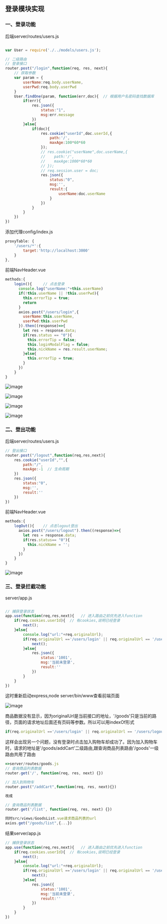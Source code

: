 ## 登录模块实现

### 一、登录功能

后端server/routes/users.js

```javascript

var User = require('./../models/users.js');

// 二级路由
// 登录接口
router.post("/login",function(req, res, next){
    // 获取参数
    var param = {
        userName:req.body.userName,
        userPwd:req.body.userPwd
    }
    User.findOne(param, function(err,doc){  // 根据用户名密码查找数据库
        if(err){
            res.json({
                status:"1",
                msg:err.message
            })
        }else{
            if(doc){
                res.cookie("userId",doc.userId,{
                    path:'/',
                    maxAge:100*60*60
                });
                // res.cookie("userName",doc.userName,{
                //    path:'/',
                //    maxAge:1000*60*60
                // });
                // req.session.user = doc;
                res.json({
                    status:"0",
                    msg:'',
                    result:{
                        userName:doc.userName
                    }
                })
            }
        }
    })
})

```

添加代理config/index.js

```javascript
proxyTable: {    
    '/users/*':{
        target:'http://localhost:3000'
    }
},

```
前端NavHeader.vue

```javascript
methods:{
    login(){     // 点击登录
      console.log("userName:"+this.userName)
      if(!this.userName || !this.userPwd){
        this.errorTip = true;
        return
      }
      axios.post("/users/login",{
        userName:this.userName,
        userPwd:this.userPwd
      }).then((response)=>{
        let res = response.data;
        if(res.status == "0"){
          this.errorTip = false;
          this.loginModalFlag = false;
          this.nickName = res.result.userName;
        }else{
          this.errorTip = true;
        }
      })
    }
}
```

![image](https://github.com/ccyinghua/vue-node-mongodb-project/blob/master/resource/readme/10/1.jpg?raw=true)

![image](https://github.com/ccyinghua/vue-node-mongodb-project/blob/master/resource/readme/10/2.jpg?raw=true)

![image](https://github.com/ccyinghua/vue-node-mongodb-project/blob/master/resource/readme/10/3.jpg?raw=true)

![image](https://github.com/ccyinghua/vue-node-mongodb-project/blob/master/resource/readme/10/4.jpg?raw=true)

### 二、登出功能

后端server/routes/users.js

```javascript
// 登出接口
router.post("/logout",function(req,res,next){
    res.cookie("userId","",{
        path:"/",
        maxAge:-1  // 生命周期
    })
    res.json({
        status:"0",
        msg:'',
        result:''
    })
})
```

前端NavHeader.vue

```javascript
methods:{
    logOut(){    // 点击logout登出
      axios.post("/users/logout").then((response)=>{
        let res = response.data;
        if(res.status== "0"){
          this.nickName = '';
        }
      })
    }
}

```

![image](https://github.com/ccyinghua/vue-node-mongodb-project/blob/master/resource/readme/10/5.jpg?raw=true)


### 三、登录拦截功能

server/app.js

```javascript

// 捕获登录状态
app.use(function(req,res,next){   // 进入路由之前优先进入function
    if(req.cookies.userId){  // 有cookies,说明已经登录
        next();
    }else{
        console.log("url:"+req.originalUrl);
        if(req.originalUrl =='/users/login' || req.originalUrl == '/users/logout' || req.originalUrl == '/goods'){  // 未登录时可以点击登录login登出logout和查看商品列表
            next();
        }else{
            res.json({
                status:'1001',
                msg:'当前未登录',
                result:''
            })
        }
    }
})
```
这时重新启动express,node server/bin/www查看前端页面

![image](https://github.com/ccyinghua/vue-node-mongodb-project/blob/master/resource/readme/10/6.jpg?raw=true)

商品数据没有显示，因为originalUrl是当前接口的地址，'/goods'只是当前的路径，页面的请求地址后面还有页码等参数。所以可以用indexOf形式


```javascript
if(req.originalUrl =='/users/login' || req.originalUrl == '/users/logout' || req.originalUrl.indexOf('/goods')>-1){

```
这样会出现另一个问题，没有登录时点击加入购物车却成功了。因为加入购物车时，请求的地址是'/goods/addCart'二级路由,跟查询商品列表路由'/goods'一级路由共用了路由

```javascript
=>server/routes/goods.js
// 查询商品列表数据
router.get('/', function(req, res, next) {})

// 加入到购物车
router.post("/addCart",function(req, res, next){})

改成

// 查询商品列表数据
router.get('/list', function(req, res, next) {})

同时src/views/GoodsList.vue请求商品列表的url
axios.get("/goods/list",{...})

```
结果server/app.js

```javascript
// 捕获登录状态
app.use(function(req,res,next){   // 进入路由之前优先进入function
    if(req.cookies.userId){  // 有cookies,说明已经登录
        next();
    }else{
        console.log("url:"+req.originalUrl);
        if(req.originalUrl =='/users/login' || req.originalUrl == '/users/logout' || req.originalUrl.indexOf('/goods/list')>-1){  // 未登录时可以点击登录login登出logout和查看商品列表
            next();
        }else{
            res.json({
                status:'1001',
                msg:'当前未登录',
                result:''
            })
        }
    }
})
```










